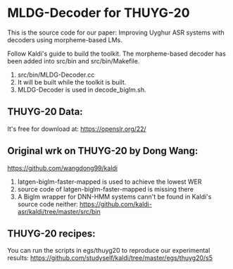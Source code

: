 MLDG-Decoder for THUYG-20
================================
This is the source code for our paper: Improving Uyghur ASR systems with decoders using morpheme-based LMs. 

Follow Kaldi's guide to build the toolkit. 
The morpheme-based decoder has been added into src/bin and src/bin/Makefile.
1. src/bin/MLDG-Decoder.cc
2. It will be built while the toolkit is built. 
3. MLDG-Decoder is used in decode_biglm.sh.

THUYG-20 Data:
--------------------------
It's free for download at: https://openslr.org/22/



Original wrk on THUYG-20 by Dong Wang:
------------------------------------
https://github.com/wangdong99/kaldi
1. latgen-biglm-faster-mapped is used to achieve the lowest WER
2. source code of latgen-biglm-faster-mapped is missing there
2. A Biglm wrapper for DNN-HMM systems cann't be found in Kaldi's source code neither: https://github.com/kaldi-asr/kaldi/tree/master/src/bin

THUYG-20 recipes:
------------------------------------
You can run the scripts in egs/thuyg20 to reproduce our experimental results:
https://github.com/studyself/kaldi/tree/master/egs/thuyg20/s5
